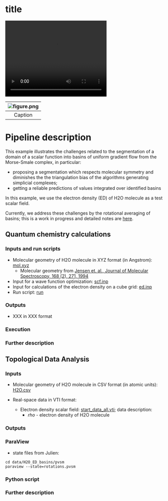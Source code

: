 # title

<video width="320" height="240" controls>
  <source src="videos/H2O_ED_basins/rotation128.ogv" type="video/mp4">
</video>


| ![figure.png](screenshots/EXAMPLE/figure.png) |
|:--:|
| Caption|


# Pipeline description

This example illustrates the challenges related to the segmentation of a domain of a scalar function into basins of uniform gradient flow from the Morse-Smale complex, in particular:
* proposing a segmentation which respects molecular symmetry and diminishes the the triangulation bias of the algorithms generating simplicial complexes;
* getting a reliable predictions of values integrated over identified basins
 
In this example, we use the electron density (ED) of H2O molecule as a test scalar field.

Currently, we address these challenges by the rotational averaging of basins; this is a work in progress and detailed notes are [here](https://github.com/tda-qchem/tda-segmentation-rotational-averaging-paper/blob/main/notes.md).


## Quantum chemistry calculations

### Inputs and run scripts

* Molecular geometry of H2O molecule in XYZ format (in Angstrom): [mol.xyz](molfile.xyz)
    * Molecular geometry from [Jensen et. al., Journal of Molecular Spectroscopy, 168 (2), 271, 1994](http://www.sciencedirect.com/science/article/pii/S002228528471277X)
* Input for a wave function optimization: [scf.inp](inpfile.csv)
* Input for calculations of the electron density on a cube grid: [ed.inp](inpfile.csv)
* Run script: [run](run.sh)

### Outputs

* XXX in XXX format

### Execution

### Further description


## Topological Data Analysis

### Inputs

* Molecular geometry of H2O molecule in CSV format (in atomic units): [H2O.csv](https://github.com/tda-qchem/tda-qchem-explorations/tree/main/data/H2O_ED_basins/H2O.csv)

* Real-space data in VTI format:

    * Electron density scalar field: [start_data_all.vti](https://github.com/tda-qchem/tda-qchem-explorations/tree/main/data/H2O_ED_basins/vti/start_data_all.vti); data description:
        * *rho* - electron density of H2O molecule

### Outputs

### ParaView

* state files from Julien:

```
cd data/H2O_ED_basins/pvsm
paraview --state=rotations.pvsm
```

### Python script

### Further description




